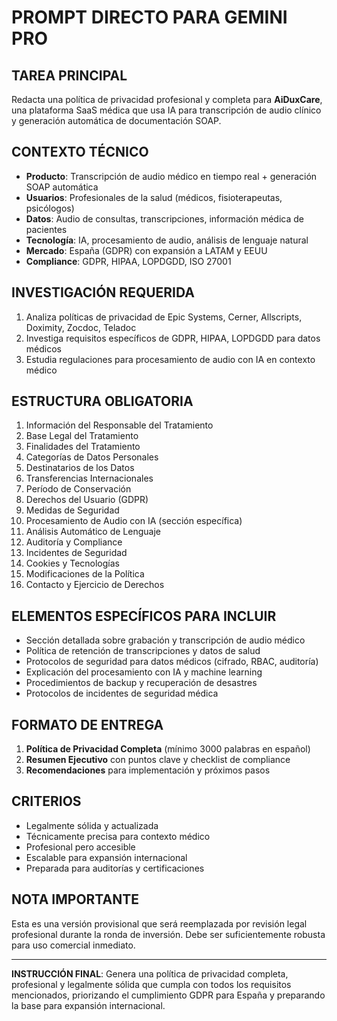 # PROMPT DIRECTO PARA GEMINI PRO

## TAREA PRINCIPAL
Redacta una política de privacidad profesional y completa para **AiDuxCare**, una plataforma SaaS médica que usa IA para transcripción de audio clínico y generación automática de documentación SOAP.

## CONTEXTO TÉCNICO
- **Producto**: Transcripción de audio médico en tiempo real + generación SOAP automática
- **Usuarios**: Profesionales de la salud (médicos, fisioterapeutas, psicólogos)
- **Datos**: Audio de consultas, transcripciones, información médica de pacientes
- **Tecnología**: IA, procesamiento de audio, análisis de lenguaje natural
- **Mercado**: España (GDPR) con expansión a LATAM y EEUU
- **Compliance**: GDPR, HIPAA, LOPDGDD, ISO 27001

## INVESTIGACIÓN REQUERIDA
1. Analiza políticas de privacidad de Epic Systems, Cerner, Allscripts, Doximity, Zocdoc, Teladoc
2. Investiga requisitos específicos de GDPR, HIPAA, LOPDGDD para datos médicos
3. Estudia regulaciones para procesamiento de audio con IA en contexto médico

## ESTRUCTURA OBLIGATORIA
1. Información del Responsable del Tratamiento
2. Base Legal del Tratamiento
3. Finalidades del Tratamiento
4. Categorías de Datos Personales
5. Destinatarios de los Datos
6. Transferencias Internacionales
7. Período de Conservación
8. Derechos del Usuario (GDPR)
9. Medidas de Seguridad
10. Procesamiento de Audio con IA (sección específica)
11. Análisis Automático de Lenguaje
12. Auditoría y Compliance
13. Incidentes de Seguridad
14. Cookies y Tecnologías
15. Modificaciones de la Política
16. Contacto y Ejercicio de Derechos

## ELEMENTOS ESPECÍFICOS PARA INCLUIR
- Sección detallada sobre grabación y transcripción de audio médico
- Política de retención de transcripciones y datos de salud
- Protocolos de seguridad para datos médicos (cifrado, RBAC, auditoría)
- Explicación del procesamiento con IA y machine learning
- Procedimientos de backup y recuperación de desastres
- Protocolos de incidentes de seguridad médica

## FORMATO DE ENTREGA
1. **Política de Privacidad Completa** (mínimo 3000 palabras en español)
2. **Resumen Ejecutivo** con puntos clave y checklist de compliance
3. **Recomendaciones** para implementación y próximos pasos

## CRITERIOS
- Legalmente sólida y actualizada
- Técnicamente precisa para contexto médico
- Profesional pero accesible
- Escalable para expansión internacional
- Preparada para auditorías y certificaciones

## NOTA IMPORTANTE
Esta es una versión provisional que será reemplazada por revisión legal profesional durante la ronda de inversión. Debe ser suficientemente robusta para uso comercial inmediato.

---

**INSTRUCCIÓN FINAL**: Genera una política de privacidad completa, profesional y legalmente sólida que cumpla con todos los requisitos mencionados, priorizando el cumplimiento GDPR para España y preparando la base para expansión internacional. 